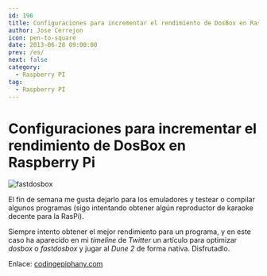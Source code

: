 ```yaml
---
id: 196
title: Configuraciones para incrementar el rendimiento de DosBox en Raspberry Pi
author: Jose Cerrejon
icon: pen-to-square
date: 2013-06-28 09:00:00
prev: /es/
next: false
category:
  - Raspberry PI
tag:
  - Raspberry PI
---
```


# Configuraciones para incrementar el rendimiento de DosBox en Raspberry Pi

![fastdosbox](/images/fastdosbox.jpg)

El fin de semana me gusta dejarlo para los emuladores y testear o compilar algunos programas (sigo intentando obtener algún reproductor de karaoke decente para la RasPi).

Siempre intento obtener el mejor rendimiento para un programa, y en este caso ha aparecido en mi *timeline* de *Twitter* un artículo para optimizar *dosbox* o *fastdosbox* y jugar al *Dune 2* de forma nativa. Disfrutadlo.

Enlace: [codingepiphany.com](http://www.codingepiphany.com/2013/06/27/some-configs-to-increase-dosbox-performance-on-raspberry-pi/)